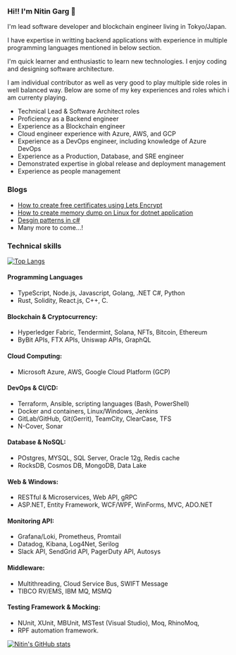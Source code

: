### Hi!! I'm Nitin Garg 👋

I'm lead software developer and blockchain engineer living in Tokyo/Japan. 

I have expertise in writting backend applications with experience in multiple programming languages mentioned in below section.

I'm quick learner and enthusiastic to learn new technologies. I enjoy coding and designing software architecture.

I am individual contributor as well as very good to play multiple side roles in well balanced way. Below are some of my key experiences and roles which i am currenty playing.

- Technical Lead & Software Architect roles
- Proficiency as a Backend engineer
- Experience as a Blockchain engineer
- Cloud engineer experience with Azure, AWS, and GCP
- Experience as a DevOps engineer, including knowledge of Azure DevOps
- Experience as a Production, Database, and SRE engineer
- Demonstrated expertise in global release and deployment management
-	Experience as people management

### Blogs
- [How to create free certificates using Lets Encrypt](https://dev.to/ernitingarg/how-to-create-free-certificate-with-lets-encrypt-453n)
- [How to create memory dump on Linux for dotnet application](https://dev.to/ernitingarg/how-to-create-and-analyze-memory-dumps-for-dotnet-applications-in-linux-3o8m)
- [Desgin patterns in c#](https://dev.to/ernitingarg/design-pattern-using-c-614)
- Many more to come...!

### Technical skills

[![Top Langs](https://github-readme-stats.vercel.app/api/top-langs/?username=ernitingarg&langs_count=30&layout=compact)](https://github.com/ernitingarg)

#### Programming Languages
- TypeScript, Node.js, Javascript, Golang, .NET C#, Python 
- Rust, Solidity, React.js, C++, C.
#### Blockchain & Cryptocurrency:
- Hyperledger Fabric, Tendermint, Solana, NFTs, Bitcoin, Ethereum
- ByBit APIs, FTX APIs, Uniswap APIs, GraphQL
#### Cloud Computing:
- Microsoft Azure, AWS, Google Cloud Platform (GCP)
#### DevOps & CI/CD:
- Terraform, Ansible, scripting languages (Bash, PowerShell)
- Docker and containers, Linux/Windows, Jenkins
- GitLab/GitHub, Git(Gerrit), TeamCity, ClearCase, TFS
- N-Cover, Sonar
#### Database & NoSQL:
- POstgres, MYSQL, SQL Server, Oracle 12g, Redis cache
- RocksDB, Cosmos DB, MongoDB, Data Lake
#### Web & Windows:
- RESTful & Microservices, Web API, gRPC
- ASP.NET, Entity Framework, WCF/WPF, WinForms, MVC, ADO.NET
#### Monitoring API:
- Grafana/Loki, Prometheus, Promtail
- Datadog, Kibana, Log4Net, Serilog
- Slack API, SendGrid API, PagerDuty API, Autosys
#### Middleware:
- Multithreading, Cloud Service Bus, SWIFT Message
- TIBCO RV/EMS, IBM MQ, MSMQ
#### Testing Framework & Mocking:
- NUnit, XUnit, MBUnit, MSTest (Visual Studio), Moq, RhinoMoq, 
- RPF automation framework.

[![Nitin's GitHub stats](https://github-readme-stats.vercel.app/api?username=ernitingarg&show_icons=true)](https://github.com/ernitingarg)


